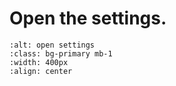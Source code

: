# Open the settings. 


```{image} open-settings.png
:alt: open settings
:class: bg-primary mb-1
:width: 400px
:align: center
```





